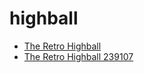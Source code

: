# highball

 * [The Retro Highball](../../index/t/the-retro-highball-239107.json)
 * [The Retro Highball 239107](../../index/t/the-retro-highball-239107.json)
